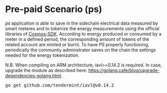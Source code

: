 # Pre-paid Scenario (ps)

_ps_ application is able to save in the sidechain electrical data measured by smart meteres and to tokenize the energy measurements
using the official libraries of [Cosmos-SDK](https://github.com/cosmos/cosmos-sdk).
According to energy produced or consumed by a meter in a defined period, the corresponding amount of tokens of the related account are minted or burnt.
To have _PS_ properly functioning, periodically the community administrator saves on the chain the settings needed for the energy tokenization. 

N.B. When compiling on ARM architecture, iavl>=0.14.2 is required. 
     In case, upgrade the module as described here: https://golang.cafe/blog/upgrade-dependencies-golang.html.

<pre>
go get github.com/tendermint/iavl@v0.14.2
</pre>


